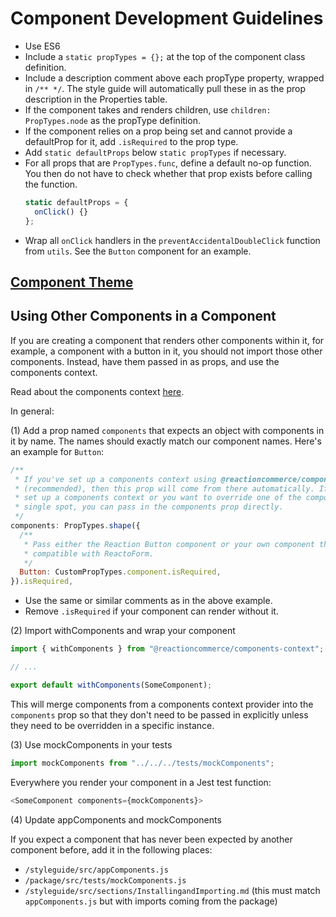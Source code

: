 # Component Development Guidelines

- Use ES6
- Include a `static propTypes = {};` at the top of the component class definition.
- Include a description comment above each propType property, wrapped in `/** */`. The style guide will automatically pull these in as the prop description in the Properties table.
- If the component takes and renders children, use `children: PropTypes.node` as the propType definition.
- If the component relies on a prop being set and cannot provide a defaultProp for it, add `.isRequired` to the prop type.
- Add `static defaultProps` below `static propTypes` if necessary.
- For all props that are `PropTypes.func`, define a default no-op function. You then do not have to check whether that prop exists before calling the function.
    ```js
    static defaultProps = {
      onClick() {}
    };
    ```
- Wrap all `onClick` handlers in the `preventAccidentalDoubleClick` function from `utils`. See the `Button` component for an example.

## [Component Theme](./styling-conventions.md)

## Using Other Components in a Component

If you are creating a component that renders other components within it, for example, a component with a button in it, you should not import those other components. Instead, have them passed in as props, and use the components context.

Read about the components context [here](https://github.com/reactioncommerce/components-context).

In general:

(1) Add a prop named `components` that expects an object with components in it by name. The names should exactly match our component names. Here's an example for `Button`:

```js
/**
 * If you've set up a components context using @reactioncommerce/components-context
 * (recommended), then this prop will come from there automatically. If you have not
 * set up a components context or you want to override one of the components in a
 * single spot, you can pass in the components prop directly.
 */
components: PropTypes.shape({
  /**
   * Pass either the Reaction Button component or your own component that is
   * compatible with ReactoForm.
   */
  Button: CustomPropTypes.component.isRequired,
}).isRequired,
```

- Use the same or similar comments as in the above example.
- Remove `.isRequired` if your component can render without it.

(2) Import withComponents and wrap your component

```js
import { withComponents } from "@reactioncommerce/components-context";

// ...

export default withComponents(SomeComponent);
```

This will merge components from a components context provider into the `components` prop so that they don't need to be passed in explicitly unless they need to be overridden in a specific instance.

(3) Use mockComponents in your tests

```js
import mockComponents from "../../../tests/mockComponents";
```

Everywhere you render your component in a Jest test function:

```js
<SomeComponent components={mockComponents}>
```

(4) Update appComponents and mockComponents

If you expect a component that has never been expected by another component before, add it in the following places:

- `/styleguide/src/appComponents.js`
- `/package/src/tests/mockComponents.js`
- `/styleguide/src/sections/InstallingandImporting.md` (this must match `appComponents.js` but with imports coming from the package)

